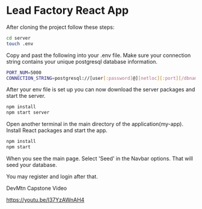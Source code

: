 # Lead Factory React App

After cloning the project follow these steps:

```bash
cd server
touch .env
```

Copy and past the following into your .env file.  Make sure your connection string contains your unique postgresql database information.

  ```bash
PORT_NUM=5000
CONNECTION_STRING=postgresql://[user[:password]@][netloc][:port][/dbname]
```

After your env file is set up you can now download the server packages and start the server.

```bash
npm install
npm start server
```

Open another terminal in the main directory of the application(my-app).  Install React packages and start the app.


```bash
npm install
npm start

```

When you see the main page. Select 'Seed' in the Navbar options. That will seed your database.

You may register and login after that.




DevMtn Capstone Video

https://youtu.be/I37YzAWnAH4
